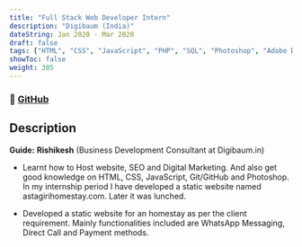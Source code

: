 ```yaml
---
title: "Full Stack Web Developer Intern"
description: "Digibaum (India)"
dateString: Jan 2020 - Mar 2020
draft: false
tags: ["HTML", "CSS", "JavaScript", "PHP", "SQL", "Photoshop", "Adobe Dreamwiver", "GitHub"]
showToc: false
weight: 305
--- 
```

### 🔗 [GitHub](https://github.com/charanhu/Astagiri_Homestay_Application)

## Description
**Guide:** **Rishikesh** (Business Development Consultant at Digibaum.in)

- Learnt how to Host website, SEO and Digital Marketing. And also get good knowledge on HTML, CSS, JavaScript, Git/GitHub and Photoshop. In my internship period I have developed a static website named astagirihomestay.com. Later it was lunched.

- Developed a static website for an homestay as per the client requirement. Mainly functionalities included are WhatsApp Messaging, Direct Call and Payment methods.